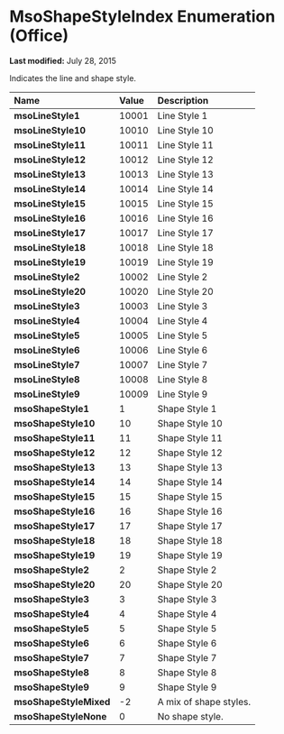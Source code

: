 
# MsoShapeStyleIndex Enumeration (Office)

 **Last modified:** July 28, 2015

Indicates the line and shape style.


|**Name**|**Value**|**Description**|
|:-----|:-----|:-----|
| **msoLineStyle1**|10001|Line Style 1|
| **msoLineStyle10**|10010|Line Style 10|
| **msoLineStyle11**|10011|Line Style 11|
| **msoLineStyle12**|10012|Line Style 12|
| **msoLineStyle13**|10013|Line Style 13|
| **msoLineStyle14**|10014|Line Style 14|
| **msoLineStyle15**|10015|Line Style 15|
| **msoLineStyle16**|10016|Line Style 16|
| **msoLineStyle17**|10017|Line Style 17|
| **msoLineStyle18**|10018|Line Style 18|
| **msoLineStyle19**|10019|Line Style 19|
| **msoLineStyle2**|10002|Line Style 2|
| **msoLineStyle20**|10020|Line Style 20|
| **msoLineStyle3**|10003|Line Style 3|
| **msoLineStyle4**|10004|Line Style 4|
| **msoLineStyle5**|10005|Line Style 5|
| **msoLineStyle6**|10006|Line Style 6|
| **msoLineStyle7**|10007|Line Style 7|
| **msoLineStyle8**|10008|Line Style 8|
| **msoLineStyle9**|10009|Line Style 9|
| **msoShapeStyle1**|1|Shape Style 1|
| **msoShapeStyle10**|10|Shape Style 10|
| **msoShapeStyle11**|11|Shape Style 11|
| **msoShapeStyle12**|12|Shape Style 12|
| **msoShapeStyle13**|13|Shape Style 13|
| **msoShapeStyle14**|14|Shape Style 14|
| **msoShapeStyle15**|15|Shape Style 15|
| **msoShapeStyle16**|16|Shape Style 16|
| **msoShapeStyle17**|17|Shape Style 17|
| **msoShapeStyle18**|18|Shape Style 18|
| **msoShapeStyle19**|19|Shape Style 19|
| **msoShapeStyle2**|2|Shape Style 2|
| **msoShapeStyle20**|20|Shape Style 20|
| **msoShapeStyle3**|3|Shape Style 3|
| **msoShapeStyle4**|4|Shape Style 4|
| **msoShapeStyle5**|5|Shape Style 5|
| **msoShapeStyle6**|6|Shape Style 6|
| **msoShapeStyle7**|7|Shape Style 7|
| **msoShapeStyle8**|8|Shape Style 8|
| **msoShapeStyle9**|9|Shape Style 9|
| **msoShapeStyleMixed**|-2|A mix of shape styles.|
| **msoShapeStyleNone**|0|No shape style.|
